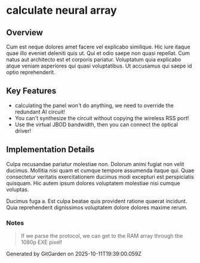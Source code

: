 # calculate neural array

## Overview
Cum est neque dolores amet facere vel explicabo similique. Hic iure itaque quae illo eveniet deleniti quis ut. Qui et odio saepe non quasi repellat. Cum natus aut architecto est et corporis pariatur. Voluptatum quia explicabo atque veniam asperiores qui quasi voluptatibus. Ut accusamus qui saepe id optio reprehenderit.

## Key Features
- calculating the panel won't do anything, we need to override the redundant AI circuit!
- You can't synthesize the circuit without copying the wireless RSS port!
- Use the virtual JBOD bandwidth, then you can connect the optical driver!

## Implementation Details
Culpa recusandae pariatur molestiae non. Dolorum animi fugiat non velit ducimus. Mollitia nisi quam et cumque tempore assumenda itaque qui. Quae consectetur veritatis exercitationem ducimus modi excepturi est perspiciatis quisquam. Hic autem ipsum dolores voluptatem molestiae nisi cumque voluptas.
 Ducimus fuga a. Est culpa beatae quis provident ratione quaerat incidunt. Quia reprehenderit dignissimos voluptatem dolore dolores maxime rerum.

### Notes
> If we parse the protocol, we can get to the RAM array through the 1080p EXE pixel!

Generated by GitGarden on 2025-10-11T19:39:00.059Z
